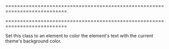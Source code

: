 ===========================================================================
<!--handmade--><!--/handmade-->
===========================================================================

<!--shortDescription-->
Set this class to an element to color the element's text with the current theme's background color.
<!--/shortDescription-->

<!--fullDescription-->

<!--/fullDescription-->
